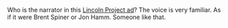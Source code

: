Who is the narrator in this <a href="https://www.youtube.com/watch?v=-6wIOKaHMWo">Lincoln Project ad</a>? The voice is very familiar. As if it were Brent Spiner or Jon Hamm. Someone like that.

